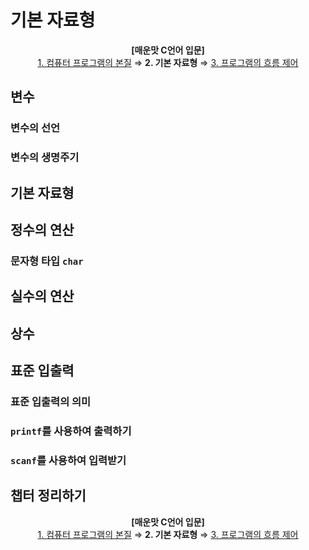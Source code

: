 # 기본 자료형

<p align="center">
<b>[매운맛 C언어 입문]</b> <br />
<a href="1. 컴퓨터 프로그램의 본질.md">1. 컴퓨터 프로그램의 본질</a> ⇒ <b>2. 기본 자료형</b> ⇒ <a href="3. 프로그램의 흐름 제어.md">3. 프로그램의 흐름 제어</a>
</p>

## 변수

### 변수의 선언

### 변수의 생명주기

## 기본 자료형

## 정수의 연산
### 문자형 타입 `char`

## 실수의 연산

## 상수

## 표준 입출력

### 표준 입출력의 의미

### `printf`를 사용하여 출력하기

### `scanf`를 사용하여 입력받기

## 챕터 정리하기

<p align="center">
<b>[매운맛 C언어 입문]</b> <br />
<a href="1. 컴퓨터 프로그램의 본질.md">1. 컴퓨터 프로그램의 본질</a> ⇒ <b>2. 기본 자료형</b> ⇒ <a href="3. 프로그램의 흐름 제어.md">3. 프로그램의 흐름 제어</a>
</p>
